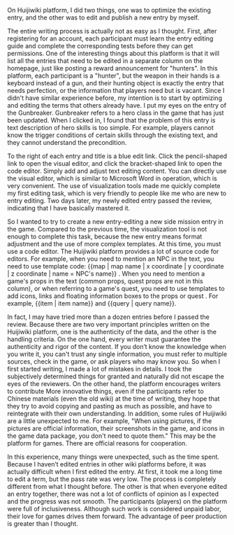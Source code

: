 On Huijiwiki platform, I did two things, one was to optimize the existing entry, and the other was to edit and publish a new entry by myself.

The entire writing process is actually not as easy as I thought. First, after registering for an account, each participant must learn the entry editing guide and complete the corresponding tests before they can get permissions. One of the interesting things about this platform is that it will list all the entries that need to be edited in a separate column on the homepage, just like posting a reward announcement for "hunters". In this platform, each participant is a "hunter", but the weapon in their hands is a keyboard instead of a gun, and their hunting object is exactly the entry that needs perfection, or the information that players need but is vacant. Since I didn't have similar experience before, my intention is to start by optimizing and editing the terms that others already have. I put my eyes on the entry of the Gunbreaker. Gunbreaker refers to a hero class in the game that has just been updated. When I clicked in, I found that the problem of this entry is text description of hero skills is too simple. For example, players cannot know the trigger conditions of certain skills through the existing text, and they cannot understand the precondition.

To the right of each entry and title is a blue edit link. Click the pencil-shaped link to open the visual editor, and click the bracket-shaped link to open the code editor. Simply add and adjust text editing content. You can directly use the visual editor, which is similar to Microsoft Word in operation, which is very convenient. The use of visualization tools made me quickly complete my first editing task, which is very friendly to people like me who are new to entry editing. Two days later, my newly edited entry passed the review, indicating that I have basically mastered it.

So I wanted to try to create a new entry-editing a new side mission entry in the game. Compared to the previous time, the visualization tool is not enough to complete this task, because the new entry means format adjustment and the use of more complex templates. At this time, you must use a code editor. The Huijiwiki platform provides a lot of source code for editors. For example, when you need to mention an NPC in the text, you need to use template code: {{map | map name | x coordinate | y coordinate | z coordinate | name = NPC's name}} . When you need to mention a game's props in the text (common props, quest props are not in this column), or when referring to a game's quest, you need to use templates to add icons, links and floating information boxes to the props or quest . For example, {{item | item name}} and {{query | query name}}.

In fact, I may have tried more than a dozen entries before I passed the review. Because there are two very important principles written on the Huijiwiki platform, one is the authenticity of the data, and the other is the handling criteria. On the one hand, every writer must guarantee the authenticity and rigor of the content. If you don’t know the knowledge when you write it, you can't trust any single information, you must refer to multiple sources, check in the game, or ask players who may know you. So when I first started writing, I made a lot of mistakes in details. I took the subjectively determined things for granted and naturally did not escape the eyes of the reviewers. On the other hand, the platform encourages writers to contribute More innovative things, even if the participants refer to Chinese materials (even the old wiki) at the time of writing, they hope that they try to avoid copying and pasting as much as possible, and have to reintegrate with their own understanding. In addition, some rules of Huijiwiki are a little unexpected to me. For example, "When using pictures, if the pictures are official information, their screenshots in the game, and icons in the game data package, you don't need to quote them." This may be the platform for games. There are official reasons for cooperation.

In this experience, many things were unexpected, such as the time spent. Because I haven’t edited entries in other wiki platforms before, it was actually difficult when I first edited the entry. At first, it took me a long time to edit a term, but the pass rate was very low. The process is completely different from what I thought before. The other is that when everyone edited an entry together, there was not a lot of conflicts of opinion as I expected and the progress was not smooth. The participants (players) on the platform were full of inclusiveness. Although such work is considered unpaid labor, their love for games drives them forward. The advantage of peer production is greater than I thought.
